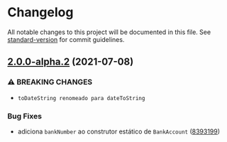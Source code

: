 # Changelog

All notable changes to this project will be documented in this file. See [standard-version](https://github.com/conventional-changelog/standard-version) for commit guidelines.

## [2.0.0-alpha.2](https://github.com/jetimob/juno-sdk-php-laravel/compare/v2.0.0-alpha.1...v2.0.0-alpha.2) (2021-07-08)


### ⚠ BREAKING CHANGES

* `toDateString renomeado para dateToString`

### Bug Fixes

* adiciona `bankNumber` ao construtor estático de `BankAccount` ([8393199](https://github.com/jetimob/juno-sdk-php-laravel/commit/83931996e98faf3a1e7d9dbe51d5f48a9f1dcec1))

